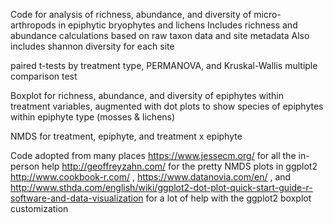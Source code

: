 Code for analysis of richness, abundance, and diversity of micro-arthropods in epiphytic bryophytes and lichens 
Includes richness and abundance calculations based on raw taxon data and site metadata
Also includes shannon diversity for each site 

paired t-tests by treatment type, PERMANOVA, and Kruskal-Wallis multiple comparison test 

Boxplot for richness, abundance, and diversity of epiphytes within treatment variables, augmented with dot plots to show species of epiphytes within epiphyte type (mosses & lichens)

NMDS for treatment, epiphyte, and treatment x epiphyte 
 
 
 Code adopted from many places
 https://www.jessecm.org/ for all the in-person help 
 http://geoffreyzahn.com/ for the pretty NMDS plots in ggplot2
 http://www.cookbook-r.com/ , https://www.datanovia.com/en/ , and http://www.sthda.com/english/wiki/ggplot2-dot-plot-quick-start-guide-r-software-and-data-visualization for a lot of help with the ggplot2 boxplot customization 
 
